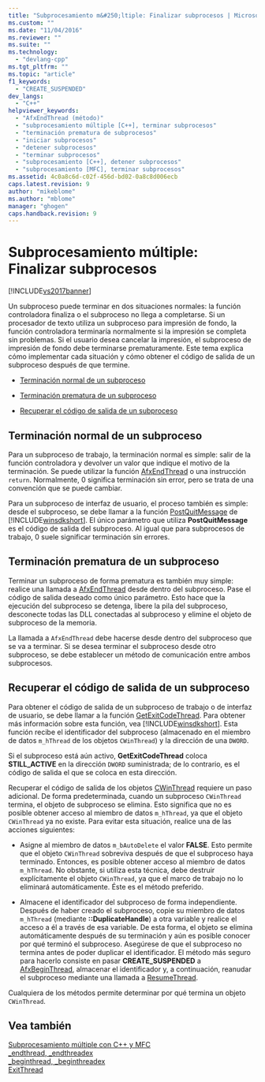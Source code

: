```yaml
---
title: "Subprocesamiento m&#250;ltiple: Finalizar subprocesos | Microsoft Docs"
ms.custom: ""
ms.date: "11/04/2016"
ms.reviewer: ""
ms.suite: ""
ms.technology: 
  - "devlang-cpp"
ms.tgt_pltfrm: ""
ms.topic: "article"
f1_keywords: 
  - "CREATE_SUSPENDED"
dev_langs: 
  - "C++"
helpviewer_keywords: 
  - "AfxEndThread (método)"
  - "subprocesamiento múltiple [C++], terminar subprocesos"
  - "terminación prematura de subprocesos"
  - "iniciar subprocesos"
  - "detener subprocesos"
  - "terminar subprocesos"
  - "subprocesamiento [C++], detener subprocesos"
  - "subprocesamiento [MFC], terminar subprocesos"
ms.assetid: 4c0a8c6d-c02f-456d-bd02-0a8c8d006ecb
caps.latest.revision: 9
author: "mikeblome"
ms.author: "mblome"
manager: "ghogen"
caps.handback.revision: 9
---
```

# Subprocesamiento m&#250;ltiple: Finalizar subprocesos
[!INCLUDE[vs2017banner](../assembler/inline/includes/vs2017banner.md)]

Un subproceso puede terminar en dos situaciones normales: la función controladora finaliza o el subproceso no llega a completarse.  Si un procesador de texto utiliza un subproceso para impresión de fondo, la función controladora terminaría normalmente si la impresión se completa sin problemas.  Si el usuario desea cancelar la impresión, el subproceso de impresión de fondo debe terminarse prematuramente.  Este tema explica cómo implementar cada situación y cómo obtener el código de salida de un subproceso después de que termine.  
  
-   [Terminación normal de un subproceso](#_core_normal_thread_termination)  
  
-   [Terminación prematura de un subproceso](#_core_premature_thread_termination)  
  
-   [Recuperar el código de salida de un subproceso](#_core_retrieving_the_exit_code_of_a_thread)  
  
##  <a name="_core_normal_thread_termination"></a> Terminación normal de un subproceso  
 Para un subproceso de trabajo, la terminación normal es simple: salir de la función controladora y devolver un valor que indique el motivo de la terminación.  Se puede utilizar la función [AfxEndThread](../Topic/AfxEndThread.md) o una instrucción `return`.  Normalmente, 0 significa terminación sin error, pero se trata de una convención que se puede cambiar.  
  
 Para un subproceso de interfaz de usuario, el proceso también es simple: desde el subproceso, se debe llamar a la función [PostQuitMessage](http://msdn.microsoft.com/library/windows/desktop/ms644945) de [!INCLUDE[winsdkshort](../atl/reference/includes/winsdkshort_md.md)].  El único parámetro que utiliza **PostQuitMessage** es el código de salida del subproceso.  Al igual que para subprocesos de trabajo, 0 suele significar terminación sin errores.  
  
##  <a name="_core_premature_thread_termination"></a> Terminación prematura de un subproceso  
 Terminar un subproceso de forma prematura es también muy simple: realice una llamada a [AfxEndThread](../Topic/AfxEndThread.md) desde dentro del subproceso.  Pase el código de salida deseado como único parámetro.  Esto hace que la ejecución del subproceso se detenga, libere la pila del subproceso, desconecte todas las DLL conectadas al subproceso y elimine el objeto de subproceso de la memoria.  
  
 La llamada a `AfxEndThread` debe hacerse desde dentro del subproceso que se va a terminar.  Si se desea terminar el subproceso desde otro subproceso, se debe establecer un método de comunicación entre ambos subprocesos.  
  
##  <a name="_core_retrieving_the_exit_code_of_a_thread"></a> Recuperar el código de salida de un subproceso  
 Para obtener el código de salida de un subproceso de trabajo o de interfaz de usuario, se debe llamar a la función [GetExitCodeThread](http://msdn.microsoft.com/library/windows/desktop/ms683190).  Para obtener más información sobre esta función, vea [!INCLUDE[winsdkshort](../atl/reference/includes/winsdkshort_md.md)].  Esta función recibe el identificador del subproceso \(almacenado en el miembro de datos `m_hThread` de los objetos `CWinThread`\) y la dirección de una `DWORD`.  
  
 Si el subproceso está aún activo, **GetExitCodeThread** coloca **STILL\_ACTIVE** en la dirección `DWORD` suministrada; de lo contrario, es el código de salida el que se coloca en esta dirección.  
  
 Recuperar el código de salida de los objetos [CWinThread](../mfc/reference/cwinthread-class.md) requiere un paso adicional.  De forma predeterminada, cuando un subproceso `CWinThread` termina, el objeto de subproceso se elimina.  Esto significa que no es posible obtener acceso al miembro de datos `m_hThread`, ya que el objeto `CWinThread` ya no existe.  Para evitar esta situación, realice una de las acciones siguientes:  
  
-   Asigne al miembro de datos `m_bAutoDelete` el valor **FALSE**.  Esto permite que el objeto `CWinThread` sobreviva después de que el subproceso haya terminado.  Entonces, es posible obtener acceso al miembro de datos `m_hThread`.  No obstante, si utiliza esta técnica, debe destruir explícitamente el objeto `CWinThread`, ya que el marco de trabajo no lo eliminará automáticamente.  Éste es el método preferido.  
  
-   Almacene el identificador del subproceso de forma independiente.  Después de haber creado el subproceso, copie su miembro de datos `m_hThread` \(mediante **::DuplicateHandle**\) a otra variable y realice el acceso a él a través de esa variable.  De esta forma, el objeto se elimina automáticamente después de su terminación y aún es posible conocer por qué terminó el subproceso.  Asegúrese de que el subproceso no termina antes de poder duplicar el identificador.  El método más seguro para hacerlo consiste en pasar **CREATE\_SUSPENDED** a [AfxBeginThread](../Topic/AfxBeginThread.md), almacenar el identificador y, a continuación, reanudar el subproceso mediante una llamada a [ResumeThread](../Topic/CWinThread::ResumeThread.md).  
  
 Cualquiera de los métodos permite determinar por qué termina un objeto `CWinThread`.  
  
## Vea también  
 [Subprocesamiento múltiple con C\+\+ y MFC](../parallel/multithreading-with-cpp-and-mfc.md)   
 [\_endthread, \_endthreadex](../c-runtime-library/reference/endthread-endthreadex.md)   
 [\_beginthread, \_beginthreadex](../c-runtime-library/reference/beginthread-beginthreadex.md)   
 [ExitThread](http://msdn.microsoft.com/library/windows/desktop/ms682659)
